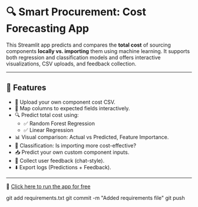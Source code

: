 # 🔍 Smart Procurement: Cost Forecasting App

This Streamlit app predicts and compares the **total cost** of sourcing components **locally vs. importing** them using machine learning. It supports both regression and classification models and offers interactive visualizations, CSV uploads, and feedback collection.

---

## 🚀 Features

- 📁 Upload your own component cost CSV.
- 🔀 Map columns to expected fields interactively.
- 🔍 Predict total cost using:
  - ✅ Random Forest Regression
  - ✅ Linear Regression
- 📊 Visual comparison: Actual vs Predicted, Feature Importance.
- 🧠 Classification: Is importing more cost-effective?
- 📥 Predict your own custom component inputs.
- 💬 Collect user feedback (chat-style).
- ⬇️ Export logs (Predictions + Feedback).

---

🚀 [Click here to run the app for free](https://prathana-smart-procurement.streamlit.app)


git add requirements.txt
git commit -m "Added requirements file"
git push

